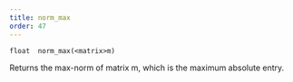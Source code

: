```yaml
---
title: norm_max
order: 47
---
```

`float  norm_max(<matrix>m)`

Returns the max-norm of matrix m, which is the maximum absolute entry.
